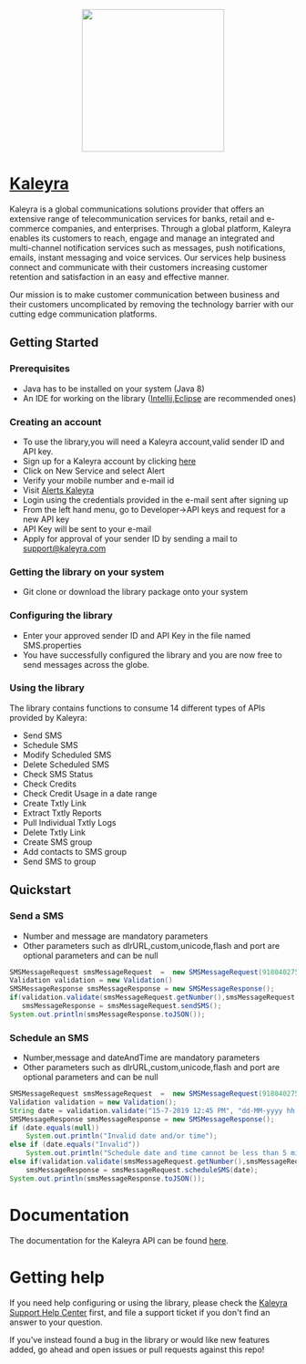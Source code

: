 <p align="center">
<img src=https://www.kaleyra.com/wp-content/uploads/2018/08/FB-profile-pic.png height="250" width="250">
</p>

# [Kaleyra](https://www.kaleyra.com/)
Kaleyra is a global communications solutions provider that offers an extensive range of telecommunication services for banks, retail and e-commerce companies, and enterprises. Through a global platform, Kaleyra enables its customers to reach, engage and manage an integrated and multi-channel notification services such as messages, push notifications, emails, instant messaging and voice services. Our services help business connect and communicate with their customers increasing customer retention and satisfaction in an easy and effective manner.

Our mission is to make customer communication between business and their customers uncomplicated by removing the technology barrier with our cutting edge communication platforms. 
## Getting Started
### Prerequisites
- Java has to be installed on your system (Java 8)
- An IDE for working on the library ([Intellij](https://www.jetbrains.com/idea/download/#section=windows),[Eclipse](https://www.eclipse.org/downloads/) are recommended ones)

### Creating an account
- To use the library,you will need a Kaleyra account,valid sender ID and API key.
- Sign up for a Kaleyra account by clicking [here](http://accounts.kaleyra.com/login?next=home)
- Click on New Service and select Alert
- Verify your mobile number and e-mail id
- Visit [Alerts Kaleyra](https://alerts.kaleyra.com/)
- Login using the credentials provided in the e-mail sent after signing up
- From the left hand menu, go to Developer->API keys and request for a new API key
- API Key will be sent to your e-mail
- Apply for approval of your sender ID by sending a mail to support@kaleyra.com

### Getting the library on your system
- Git clone or download the library package onto your system

### Configuring the library
- Enter your approved sender ID and API Key in the file named SMS.properties 
- You have successfully configured the library and you are now free to send messages across the globe.

### Using the library
The library contains functions to consume 14 different types of APIs provided by Kaleyra:
 - Send SMS
 - Schedule SMS
 - Modify Scheduled SMS
 - Delete Scheduled SMS
 - Check SMS Status
 - Check Credits
 - Check Credit Usage in a date range
 - Create Txtly Link
 - Extract Txtly Reports
 - Pull Individual Txtly Logs
 - Delete Txtly Link
 - Create SMS group
 - Add contacts to SMS group
 - Send SMS to group
 
 ## Quickstart
 ### Send a SMS
 - Number and message are mandatory parameters
 - Other parameters such as dlrURL,custom,unicode,flash and port are optional parameters and can be null
 ```java
 SMSMessageRequest smsMessageRequest  =  new SMSMessageRequest(918040275555L,"message",null,null,null,null,null);
 Validation validation = new Validation()      
 SMSMessageResponse smsMessageResponse = new SMSMessageResponse();
 if(validation.validate(smsMessageRequest.getNumber(),smsMessageRequest.getMessage()) == 1)
    smsMessageResponse = smsMessageRequest.sendSMS();
 System.out.println(smsMessageResponse.toJSON());
 ```
 ### Schedule an SMS
 - Number,message and dateAndTime are mandatory parameters
 - Other parameters such as dlrURL,custom,unicode,flash and port are optional parameters and can be null
 ```java
 SMSMessageRequest smsMessageRequest  =  new SMSMessageRequest(918040275555L,"message",null,null,null,null,null);
 Validation validation = new Validation();
 String date = validation.validate("15-7-2019 12:45 PM", "dd-MM-yyyy hh:mm a");
 SMSMessageResponse smsMessageResponse = new SMSMessageResponse();
 if (date.equals(null))
     System.out.println("Invalid date and/or time");
 else if (date.equals("Invalid"))
     System.out.println("Schedule date and time cannot be less than 5 minutes or more than 3 months from now");
 else if(validation.validate(smsMessageRequest.getNumber(),smsMessageRequest.getMessage()) == 1)
     smsMessageResponse = smsMessageRequest.scheduleSMS(date);
 System.out.println(smsMessageResponse.toJSON());
 ```
 
 # Documentation
 The documentation for the Kaleyra API can be found [here](https://apidocs-sms.kaleyra.com/?version=latest).

# Getting help
If you need help configuring or using the library, please check the [Kaleyra Support Help Center](http://support.kaleyra.com/support/home) first, and file a support ticket if you don't find an answer to your question.

If you've instead found a bug in the library or would like new features added, go ahead and open issues or pull requests against this repo!
